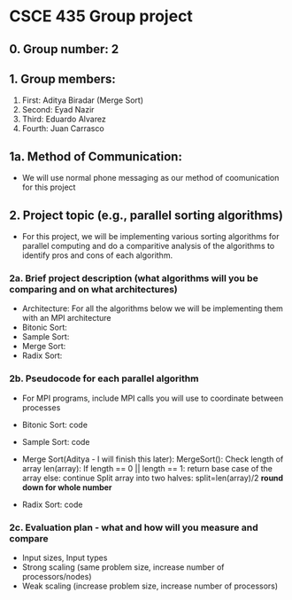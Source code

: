 # CSCE 435 Group project

## 0. Group number: 2  

## 1. Group members:
1. First: Aditya Biradar (Merge Sort)
2. Second: Eyad Nazir 
3. Third: Eduardo Alvarez
4. Fourth: Juan Carrasco 

## 1a. Method of Communication:
- We will use normal phone messaging as our method of coomunication for this project

## 2. Project topic (e.g., parallel sorting algorithms)

- For this project, we will be implementing various sorting algorithms for parallel computing and do a comparitive analysis of the algorithms to identify pros and cons of each algorithm.


### 2a. Brief project description (what algorithms will you be comparing and on what architectures)
- Architecture: For all the algorithms below we will be implementing them with an MPI architecture
- Bitonic Sort:
- Sample Sort:
- Merge Sort:
- Radix Sort:

### 2b. Pseudocode for each parallel algorithm
- For MPI programs, include MPI calls you will use to coordinate between processes

- Bitonic Sort:
    code 

- Sample Sort:
    code 


- Merge Sort(Aditya - I will finish this later):
    MergeSort():
        Check length of array len(array):
            If length == 0 || length == 1:
                return base case of the array 
            else:
                continue
        Split array into two halves:
            split=len(array)/2 **round down for whole number**
        

        




- Radix Sort:
    code 


### 2c. Evaluation plan - what and how will you measure and compare
- Input sizes, Input types
- Strong scaling (same problem size, increase number of processors/nodes)
- Weak scaling (increase problem size, increase number of processors)
